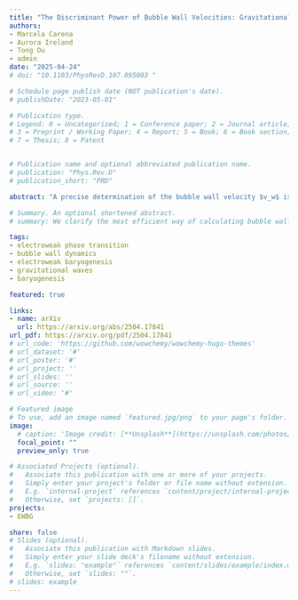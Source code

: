 ```yaml
---
title: "The Discriminant Power of Bubble Wall Velocities: Gravitational Waves and Electroweak Baryogenesis"
authors:
- Marcela Carena
- Aurora Ireland
- Tong Ou
- admin
date: "2025-04-24"
# doi: "10.1103/PhysRevD.107.095003 "

# Schedule page publish date (NOT publication's date).
# publishDate: "2023-05-01"

# Publication type.
# Legend: 0 = Uncategorized; 1 = Conference paper; 2 = Journal article;
# 3 = Preprint / Working Paper; 4 = Report; 5 = Book; 6 = Book section;
# 7 = Thesis; 8 = Patent


# Publication name and optional abbreviated publication name.
# publication: "Phys.Rev.D"
# publication_short: "PRD"

abstract: "A precise determination of the bubble wall velocity $v_w$ is crucial for making accurate predictions of the baryon asymmetry and gravitational wave (GW) signals in models of electroweak baryogenesis (EWBG). Working in the local thermal equilibrium approximation, we exploit entropy conservation to present efficient algorithms for computing $v_w$, significantly streamlining the calculation. We then explore the parameter dependencies of $v_w$, focusing on two sample models capable of enabling a strong first-order electroweak phase transition: a $\\mathbb{Z}_2$-symmetric singlet extension of the SM, and a model for baryogenesis with CP violation in the dark sector. We study correlations among $v_w$ and the two common measures of phase transition strength, $\\alpha_n$ and $v_n/T_n$. Interestingly, we find a relatively model-insensitive relationship between $v_n/T_n$ and $\\alpha_n$. We also observe an upper bound on $\\alpha_n$ for the deflagration/hybrid wall profiles naturally compatible with EWBG, the exact value for which varies between models, significantly impacting the strength of the GW signals. In summary, our work provides a framework for exploring the feasibility of EWBG models in light of future GW signals."

# Summary. An optional shortened abstract.
# summary: We clarify the most efficient way of calculating bubble wall velocities, with a systematic way of implementing the entropy conservation approach with the general equation of state. We numerically confirm the local thermal equilibrium approximation and investigate the parameter dependencies of it. We comment on the impact on the baryogenesis and gravitational waves.

tags:
- electroweak phase transition
- bubble wall dynamics
- electroweak baryogenesis
- gravitational waves
- baryogenesis

featured: true

links:
- name: arXiv
  url: https://arxiv.org/abs/2504.17841
url_pdf: https://arxiv.org/pdf/2504.17841
# url_code: 'https://github.com/wowchemy/wowchemy-hugo-themes'
# url_dataset: '#'
# url_poster: '#'
# url_project: ''
# url_slides: ''
# url_source: ''
# url_video: '#'

# Featured image
# To use, add an image named `featured.jpg/png` to your page's folder. 
image:
  # caption: 'Image credit: [**Unsplash**](https://unsplash.com/photos/s9CC2SKySJM)'
  focal_point: ""
  preview_only: true

# Associated Projects (optional).
#   Associate this publication with one or more of your projects.
#   Simply enter your project's folder or file name without extension.
#   E.g. `internal-project` references `content/project/internal-project/index.md`.
#   Otherwise, set `projects: []`.
projects:
- EWBG

share: false
# Slides (optional).
#   Associate this publication with Markdown slides.
#   Simply enter your slide deck's filename without extension.
#   E.g. `slides: "example"` references `content/slides/example/index.md`.
#   Otherwise, set `slides: ""`.
# slides: example
---
```


